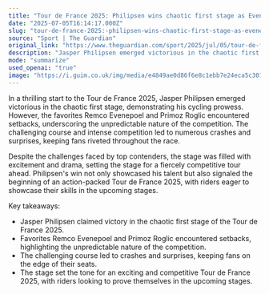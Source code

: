 ```yaml
---
title: "Tour de France 2025: Philipsen wins chaotic first stage as Evenepoel and Roglic suffer"
date: "2025-07-05T16:14:17.000Z"
slug: "tour-de-france-2025:-philipsen-wins-chaotic-first-stage-as-evenepoel-and-roglic-suffer"
source: "Sport | The Guardian"
original_link: "https://www.theguardian.com/sport/2025/jul/05/tour-de-france-2025-philipsen-wins-chaotic-first-stage-as-evenepoel-and-roglic-suffer"
description: "Jasper Philipsen emerged victorious in the chaotic first stage of the Tour de France 2025, showcasing his cycling skills. Despite setbacks for favorites Remco Evenepoel and Primoz Roglic, the stage was filled with excitement and drama, setting the stage for a competitive tour ahead. The challenging course led to crashes and surprises, keeping fans engaged and eager for the upcoming stages of the race."
mode: "summarize"
used_openai: "true"
image: "https://i.guim.co.uk/img/media/e4849ae0d86f6e8c1ebb7e24eca5c30150e3daeb/252_30_1857_1485/master/1857.jpg?width=1200&height=630&quality=85&auto=format&fit=crop&overlay-align=bottom%2Cleft&overlay-width=100p&overlay-base64=L2ltZy9zdGF0aWMvb3ZlcmxheXMvdGctZGVmYXVsdC5wbmc&enable=upscale&s=ddf8d1621f6a7e648b62f4418334aebf"
---
```


In a thrilling start to the Tour de France 2025, Jasper Philipsen emerged victorious in the chaotic first stage, demonstrating his cycling prowess. However, the favorites Remco Evenepoel and Primoz Roglic encountered setbacks, underscoring the unpredictable nature of the competition. The challenging course and intense competition led to numerous crashes and surprises, keeping fans riveted throughout the race.

Despite the challenges faced by top contenders, the stage was filled with excitement and drama, setting the stage for a fiercely competitive tour ahead. Philipsen's win not only showcased his talent but also signaled the beginning of an action-packed Tour de France 2025, with riders eager to showcase their skills in the upcoming stages.

Key takeaways:
- Jasper Philipsen claimed victory in the chaotic first stage of the Tour de France 2025.
- Favorites Remco Evenepoel and Primoz Roglic encountered setbacks, highlighting the unpredictable nature of the competition.
- The challenging course led to crashes and surprises, keeping fans on the edge of their seats.
- The stage set the tone for an exciting and competitive Tour de France 2025, with riders looking to prove themselves in the upcoming stages.